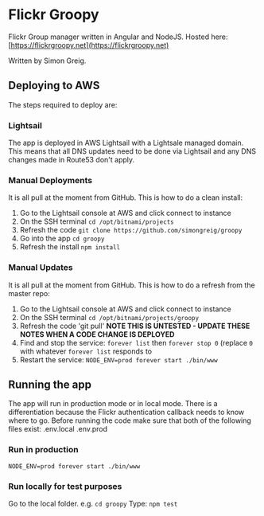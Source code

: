 # Flickr Groopy

Flickr Group manager written in Angular and NodeJS.  Hosted here: [https://flickrgroopy.net](https://flickrgroopy.net)

Written by Simon Greig.

## Deploying to AWS
The steps required to deploy are:

### Lightsail

The app is deployed in AWS Lightsail with a Lightsale managed domain.  This means that all DNS updates need to be done via Lightsail and any DNS changes made in Route53 don't apply.

### Manual Deployments

It is all pull at the moment from GitHub.  This is how to do a clean install:

1. Go to the Lightsail console at AWS and click connect to instance
2. On the SSH terminal `cd /opt/bitnami/projects`
3. Refresh the code `git clone https://github.com/simongreig/groopy`
4. Go into the app `cd groopy`
5. Refresh the install `npm install`

### Manual Updates

It is all pull at the moment from GitHub.  This is how to do a refresh from the master repo:

1. Go to the Lightsail console at AWS and click connect to instance
2. On the SSH terminal `cd /opt/bitnami/projects/groopy`
3. Refresh the code 'git pull'  **NOTE THIS IS UNTESTED - UPDATE THESE NOTES WHEN A CODE CHANGE IS DEPLOYED**
4. Find and stop the service:  `forever list` then `forever stop 0` (replace `0` with whatever `forever list` responds to
5. Restart the service: `NODE_ENV=prod forever start ./bin/www`




## Running the app
The app will run in production mode or in local mode.  There is a differentiation because the Flickr authentication callback needs to know where to go.
Before running the code make sure that both of the following files exist:
    .env.local
    .env.prod


### Run in production
`NODE_ENV=prod forever start ./bin/www`

### Run locally for test purposes
Go to the local folder. e.g. `cd groopy`
Type: `npm test`
